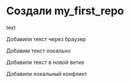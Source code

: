 ﻿# Создали my_first_repo

text

Добавили текст через браузер

Добавим текст локально

Добавили текст в новой ветке

Добавили локальный конфликт

